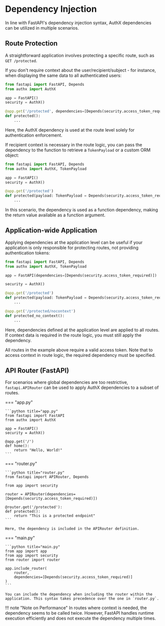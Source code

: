 # Dependency Injection

In line with FastAPI's dependency injection syntax, AuthX dependencies can be utilized in multiple scenarios.

## Route Protection

A straightforward application involves protecting a specific route, such as `GET /protected`.

If you don't require context about the user/recipient/subject - for instance, when displaying the same data to all authenticated users:

```python
from fastapi import FastAPI, Depends
from authx import AuthX

app = FastAPI()
security = AuthX()

@app.get('/protected', dependencies=[Depends(security.access_token_required)])
def protected():
    ...
```

Here, the AuthX dependency is used at the route level solely for authentication enforcement.

If recipient context is necessary in the route logic, you can pass the dependency to the function to retrieve a `TokenPayload` or a custom ORM object:

```python
from fastapi import FastAPI, Depends
from authx import AuthX, TokenPayload

app = FastAPI()
security = AuthX()

@app.get('/protected')
def protected(payload: TokenPayload = Depends(security.access_token_required)):
    ...
```

In this scenario, the dependency is used as a function dependency, making the return value available as a function argument.

## Application-wide Application

Applying dependencies at the application level can be useful if your application is only responsible for protecting routes, not providing authentication tokens:

```python
from fastapi import FastAPI, Depends
from authx import AuthX, TokenPayload

app = FastAPI(dependencies=[Depends(security.access_token_required)])

security = AuthX()

@app.get('/protected')
def protected(payload: TokenPayload = Depends(security.access_token_required)):
    ...

@app.get('/protected/nocontext')
def protected_no_context():
    ...
```

Here, dependencies defined at the application level are applied to all routes. If context data is required in the route logic, you must still apply the dependency.

All routes in the example above require a valid access token. Note that to access context in route logic, the required dependency must be specified.

## API Router (FastAPI)

For scenarios where global dependencies are too restrictive, `fastapi.APIRouter` can be used to apply AuthX dependencies to a subset of routes.

=== "app.py"

    ```python title="app.py"
    from fastapi import FastAPI
    from authx import AuthX

    app = FastAPI()
    security = AuthX()

    @app.get('/')
    def home():
        return "Hello, World!"
    ```
=== "router.py"

    ```python title="router.py"
    from fastapi import APIRouter, Depends

    from app import security

    router = APIRouter(dependencies=[Depends(security.access_token_required)])

    @router.get('/protected'):
    def protected():
        return "This is a protected endpoint"
    ```

    Here, the dependency is included in the APIRouter definition.

=== "main.py"

    ```python title="main.py"
    from app import app
    from app import security
    from router import router

    app.include_router(
        router,
        dependencies=[Depends(security.access_token_required)]
    )
    ```

    You can include the dependency when including the router within the application. This syntax takes precedence over the one in `router.py`.

!!! note "Note on Performance"
    In routes where context is needed, the dependency seems to be called twice. However, FastAPI handles runtime execution efficiently and does not execute the dependency multiple times.
